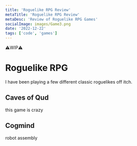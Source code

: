 ```yaml
---
title: 'Roguelike RPG Review'
metaTitle: 'Roguelike RPG Review'
metaDesc: 'Review of Roguelike RPG Games'
socialImage: images/Game3.png
date: '2022-12-22'
tags: ['code', 'games']
---
```


⚠️WIP⚠️

# Roguelike RPG

I have been playing a few different classic roguelikes off itch.

## Caves of Qud

this game is crazy

## Cogmind

robot assembly